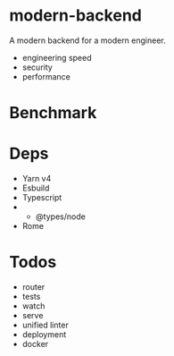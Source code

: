 # modern-backend

A modern backend for a modern engineer.

- engineering speed
- security
- performance

# Benchmark

# Deps


- Yarn v4
- Esbuild
- Typescript
- - @types/node
- Rome

# Todos

- router
- tests
- watch
- serve
- unified linter
- deployment
- docker
